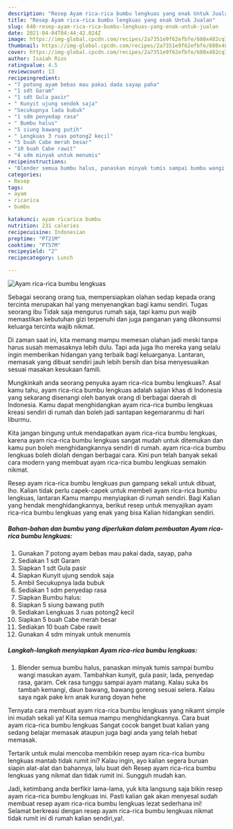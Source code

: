 ```yaml
---
description: "Resep Ayam rica-rica bumbu lengkuas yang enak Untuk Jualan"
title: "Resep Ayam rica-rica bumbu lengkuas yang enak Untuk Jualan"
slug: 640-resep-ayam-rica-rica-bumbu-lengkuas-yang-enak-untuk-jualan
date: 2021-04-04T04:44:42.024Z
image: https://img-global.cpcdn.com/recipes/2a7351e9f62efbfe/680x482cq70/ayam-rica-rica-bumbu-lengkuas-foto-resep-utama.jpg
thumbnail: https://img-global.cpcdn.com/recipes/2a7351e9f62efbfe/680x482cq70/ayam-rica-rica-bumbu-lengkuas-foto-resep-utama.jpg
cover: https://img-global.cpcdn.com/recipes/2a7351e9f62efbfe/680x482cq70/ayam-rica-rica-bumbu-lengkuas-foto-resep-utama.jpg
author: Isaiah Rios
ratingvalue: 4.5
reviewcount: 13
recipeingredient:
- "7 potong ayam bebas mau pakai dada sayap paha"
- "1 sdt Garam"
- "1 sdt Gula pasir"
- " Kunyit ujung sendok saja"
- "Secukupnya lada bubuk"
- "1 sdm penyedap rasa"
- " Bumbu halus"
- "5 siung bawang putih"
- " Lengkuas 3 ruas potong2 kecil"
- "5 buah Cabe merah besar"
- "10 buah Cabe rawit"
- "4 sdm minyak untuk menumis"
recipeinstructions:
- "Blender semua bumbu halus, panaskan minyak tumis sampai bumbu wangi masukan ayam. Tambahkan kunyit, gula pasir, lada, penyedap rasa, garam. Cek rasa tunggu sampai ayam matang. Kalau suka bs tambah kemangi, daun bawang, bawang goreng sesuai selera. Kalau saya ngak pake krn anak kurang doyan hehe"
categories:
- Resep
tags:
- ayam
- ricarica
- bumbu

katakunci: ayam ricarica bumbu 
nutrition: 231 calories
recipecuisine: Indonesian
preptime: "PT21M"
cooktime: "PT57M"
recipeyield: "2"
recipecategory: Lunch

---
```



![Ayam rica-rica bumbu lengkuas](https://img-global.cpcdn.com/recipes/2a7351e9f62efbfe/680x482cq70/ayam-rica-rica-bumbu-lengkuas-foto-resep-utama.jpg)

Sebagai seorang orang tua, mempersiapkan olahan sedap kepada orang tercinta merupakan hal yang menyenangkan bagi kamu sendiri. Tugas seorang ibu Tidak saja mengurus rumah saja, tapi kamu pun wajib memastikan kebutuhan gizi terpenuhi dan juga panganan yang dikonsumsi keluarga tercinta wajib nikmat.

Di zaman  saat ini, kita memang mampu memesan olahan jadi meski tanpa harus susah memasaknya lebih dulu. Tapi ada juga lho mereka yang selalu ingin memberikan hidangan yang terbaik bagi keluarganya. Lantaran, memasak yang dibuat sendiri jauh lebih bersih dan bisa menyesuaikan sesuai masakan kesukaan famili. 



Mungkinkah anda seorang penyuka ayam rica-rica bumbu lengkuas?. Asal kamu tahu, ayam rica-rica bumbu lengkuas adalah sajian khas di Indonesia yang sekarang disenangi oleh banyak orang di berbagai daerah di Indonesia. Kamu dapat menghidangkan ayam rica-rica bumbu lengkuas kreasi sendiri di rumah dan boleh jadi santapan kegemaranmu di hari liburmu.

Kita jangan bingung untuk mendapatkan ayam rica-rica bumbu lengkuas, karena ayam rica-rica bumbu lengkuas sangat mudah untuk ditemukan dan kamu pun boleh menghidangkannya sendiri di rumah. ayam rica-rica bumbu lengkuas boleh diolah dengan berbagai cara. Kini pun telah banyak sekali cara modern yang membuat ayam rica-rica bumbu lengkuas semakin nikmat.

Resep ayam rica-rica bumbu lengkuas pun gampang sekali untuk dibuat, lho. Kalian tidak perlu capek-capek untuk membeli ayam rica-rica bumbu lengkuas, lantaran Kamu mampu menyiapkan di rumah sendiri. Bagi Kalian yang hendak menghidangkannya, berikut resep untuk menyajikan ayam rica-rica bumbu lengkuas yang enak yang bisa Kalian hidangkan sendiri.

<!--inarticleads1-->

##### Bahan-bahan dan bumbu yang diperlukan dalam pembuatan Ayam rica-rica bumbu lengkuas:

1. Gunakan 7 potong ayam bebas mau pakai dada, sayap, paha
1. Sediakan 1 sdt Garam
1. Siapkan 1 sdt Gula pasir
1. Siapkan  Kunyit ujung sendok saja
1. Ambil Secukupnya lada bubuk
1. Sediakan 1 sdm penyedap rasa
1. Siapkan  Bumbu halus:
1. Siapkan 5 siung bawang putih
1. Sediakan  Lengkuas 3 ruas potong2 kecil
1. Siapkan 5 buah Cabe merah besar
1. Sediakan 10 buah Cabe rawit
1. Gunakan 4 sdm minyak untuk menumis




<!--inarticleads2-->

##### Langkah-langkah menyiapkan Ayam rica-rica bumbu lengkuas:

1. Blender semua bumbu halus, panaskan minyak tumis sampai bumbu wangi masukan ayam. Tambahkan kunyit, gula pasir, lada, penyedap rasa, garam. Cek rasa tunggu sampai ayam matang. Kalau suka bs tambah kemangi, daun bawang, bawang goreng sesuai selera. Kalau saya ngak pake krn anak kurang doyan hehe




Ternyata cara membuat ayam rica-rica bumbu lengkuas yang nikamt simple ini mudah sekali ya! Kita semua mampu menghidangkannya. Cara buat ayam rica-rica bumbu lengkuas Sangat cocok banget buat kalian yang sedang belajar memasak ataupun juga bagi anda yang telah hebat memasak.

Tertarik untuk mulai mencoba membikin resep ayam rica-rica bumbu lengkuas mantab tidak rumit ini? Kalau ingin, ayo kalian segera buruan siapin alat-alat dan bahannya, lalu buat deh Resep ayam rica-rica bumbu lengkuas yang nikmat dan tidak rumit ini. Sungguh mudah kan. 

Jadi, ketimbang anda berfikir lama-lama, yuk kita langsung saja bikin resep ayam rica-rica bumbu lengkuas ini. Pasti kalian gak akan menyesal sudah membuat resep ayam rica-rica bumbu lengkuas lezat sederhana ini! Selamat berkreasi dengan resep ayam rica-rica bumbu lengkuas nikmat tidak rumit ini di rumah kalian sendiri,ya!.

